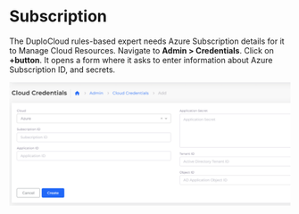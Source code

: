 # Subscription

The DuploCloud rules-based expert needs Azure Subscription details for it to Manage Cloud Resources. Navigate to **Admin > Credentials**. Click on **+button**. It opens a form where it asks to enter information about Azure Subscription ID, and secrets.

![Add Azure Subscription](<../../.gitbook/assets/image (8) (2) (1).png>)
